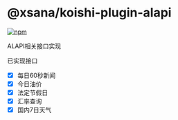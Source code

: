 # @xsana/koishi-plugin-alapi

[![npm](https://img.shields.io/npm/v/@xsana/koishi-plugin-alapi?style=flat-square)](https://www.npmjs.com/package/@xsana/koishi-plugin-alapi)

ALAPI相关接口实现

已实现接口

- [X] 每日60秒新闻
- [X] 今日油价
- [X] 法定节假日
- [X] 汇率查询
- [X] 国内7日天气
